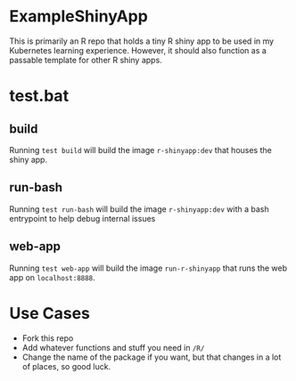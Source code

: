 # ExampleShinyApp
This is primarily an R repo that holds a tiny R shiny app to be used in my Kubernetes learning experience. However, it should also function as a passable template for other R shiny apps.

# test.bat
## build
Running `test build` will build the image `r-shinyapp:dev` that houses the shiny app.

## run-bash
Running `test run-bash` will build the image `r-shinyapp:dev` with a bash entrypoint to help debug internal issues

## web-app
Running `test web-app` will build the image `run-r-shinyapp` that runs the web app on `localhost:8888`. 

# Use Cases
- Fork this repo
- Add whatever functions and stuff you need in `/R/`
- Change the name of the package if you want, but that changes in a lot of places, so good luck.

